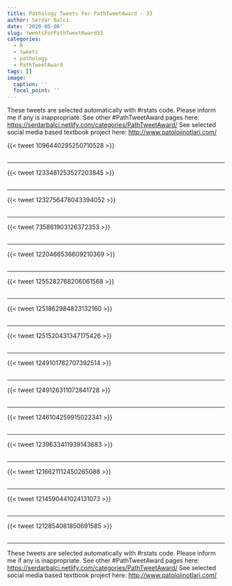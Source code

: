 ```yaml
---
title: Pathology Tweets For PathTweetAward - 33
author: Serdar Balci
date: '2020-05-08'
slug: tweetsForPathTweetAward33
categories:
  - R
  - tweets
  - pathology
  - PathTweetAward
tags: []
image:
  caption: ''
  focal_point: ''
---
```



These tweets are selected automatically with #rstats code. Please inform me if any is inappropriate.
See other #PathTweetAward pages here: https://serdarbalci.netlify.com/categories/PathTweetAward/ 
See selected social media based textbook project here: http://www.patolojinotlari.com/

{{< tweet 1096440295250710528 >}}
<br>
<br>
<hr>
{{< tweet 1233481253527203845 >}}
<br>
<br>
<hr>
{{< tweet 1232756478043394052 >}}
<br>
<br>
<hr>
{{< tweet 735861903126372353 >}}
<br>
<br>
<hr>
{{< tweet 1220466536609210369 >}}
<br>
<br>
<hr>
{{< tweet 1255282768206061568 >}}
<br>
<br>
<hr>
{{< tweet 1251862984823132160 >}}
<br>
<br>
<hr>
{{< tweet 1251520431347175426 >}}
<br>
<br>
<hr>
{{< tweet 1249101782707392514 >}}
<br>
<br>
<hr>
{{< tweet 1249126311072841728 >}}
<br>
<br>
<hr>
{{< tweet 1246104259915022341 >}}
<br>
<br>
<hr>
{{< tweet 1239633411939143683 >}}
<br>
<br>
<hr>
{{< tweet 1216621112450265088 >}}
<br>
<br>
<hr>
{{< tweet 1214590441024131073 >}}
<br>
<br>
<hr>
{{< tweet 1212854081850691585 >}}
<br>
<br>
<hr>


These tweets are selected automatically with #rstats code. Please inform me if any is inappropriate.
See other #PathTweetAward pages here: https://serdarbalci.netlify.com/categories/PathTweetAward/ 
See selected social media based textbook project here: http://www.patolojinotlari.com/
